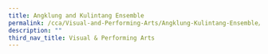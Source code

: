```yaml
---
title: Angklung and Kulintang Ensemble
permalink: /cca/Visual-and-Performing-Arts/Angklung-Kulintang-Ensemble/
description: ""
third_nav_title: Visual & Performing Arts
---
```

